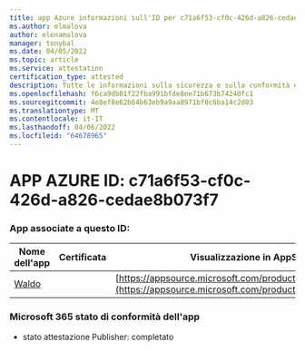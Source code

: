 ```yaml
---
title: app Azure informazioni sull'ID per c71a6f53-cf0c-426d-a826-cedae8b073f7
ms.author: elmalova
author: elenamalova
manager: tonybal
ms.date: 04/05/2022
ms.topic: article
ms.service: attestation
certification_type: attested
description: Tutte le informazioni sulla sicurezza e sulla conformità disponibili per c71a6f53-cf0c-426d-a826-cedae8b073f7.
ms.openlocfilehash: f6ca9db01f22fba991bfde8ee71b673b74240fc1
ms.sourcegitcommit: 4e8ef8e62b64b63eb9a9aa8971bf0c6ba14c2d03
ms.translationtype: MT
ms.contentlocale: it-IT
ms.lasthandoff: 04/06/2022
ms.locfileid: "64678965"
---
```

# <a name="azure-app-id-c71a6f53-cf0c-426d-a826-cedae8b073f7"></a>APP AZURE ID: c71a6f53-cf0c-426d-a826-cedae8b073f7


### <a name="apps-associated-with-this-id"></a>App associate a questo ID:
| **Nome dell'app** | **Certificata** | **Visualizzazione in AppSource** |
|--------------|---------------|-----------------------|
| [Waldo](../forward/WA200003139.md) |  | [https://appsource.microsoft.com/product/office/WA200003139](https://appsource.microsoft.com/product/office/WA200003139) |

### <a name="microsoft-365-app-compliance-status"></a>Microsoft 365 stato di conformità dell'app
- stato attestazione Publisher: completato
